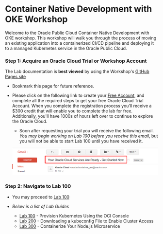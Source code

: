 # Container Native Development with OKE Workshop

Welcome to the Oracle Public Cloud Container Native Development with OKE workshop. This workshop will walk you through the process of moving an existing application into a containerized CI/CD pipeline and deploying it to a managed Kubernetes service in the Oracle Public Cloud.



### **Step 1**: Acquire an Oracle Cloud Trial or Workshop Account

<span class="gh-pages-note">
  The Lab documentation is <b>best viewed</b> by using the Workshop's <a href="https://github.com/APACTestDrive/Container-Native-Development-with-OKE">GitHub Pages site</a>
</span>

- Bookmark this page for future reference.

- Please click on the following link to create your <a class="trial-link" href="https://myservices.us.oraclecloud.com/mycloud/signup?language=en&sourceType=:ex:tb:::RC_NAMK180826P00001:OKE_OCIR_HOL&SC=:ex:tb:::RC_NAMK180826P00001:OKE_OCIR_HOL&pcode=NAMK180826P00001" target="_trial">Free Account</a>, and complete all the required steps to get your free Oracle Cloud Trial Account. When you complete the registration process you'll receive a $300 credit that will enable you to complete the lab for free.  Additionally, you'll have 1000s of hours left over to continue to explore the Oracle Cloud.

  - Soon after requesting your trial you will receive the following email. _You may begin working on Lab 100 before you receive this email_, but you will not be able to start Lab 100 until you have received it.

   ![](images/oraclecode/code_9.png)

### **Step 2**: Navigate to Lab 100

- You may proceed to [Lab 100](LabGuide100.md)

- _Below is a list of Lab Guides_

  - [Lab 100](LabGuide100.md) - Provision Kubernetes Using the OCI Console
  - [Lab 200](LabGuide200.md) - Downloading a kubeconfig File to Enable Cluster Access
  - [Lab 300](LabGuide300.md) - Containerize Your Node.js Microservice
